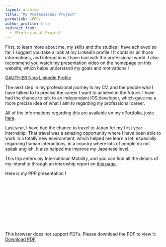 ```yaml
---
layout: archive
title: "My Professional Project"
permalink: /PPP/
author_profile: true
redirect_from:
  - /Professional-Project
---
```


First, to learn more about me, my skills and the studies I have achieved so far, I suggest you take a look at my LinkedIn profile ! 
It contains all those informations, and interactions I have had with the professional world. I also recommend you watch my presentation video on the homepage on this website,
which helps understand my goals and motivations !

[GAUTHIER Nino LinkedIn Profile](https://www.linkedin.com/in/ninogauthier/)

The next step in my professional journey is my CV, and the people who I have talked to to precise the career I want to achieve in the future. 
I have had the chance to talk to an independant IOS developer, which gave me a more precise idea of what I aim to regarding my professional career. 

All of the informations regarding this are available on my ePortfolio, juste [here](https://nin7o.github.io/career-development).

Last year, I have had the chance to travel to Japan for my first year internship. That travel was a amazing opportunity where I have been 
able to work in a totally new environment, which helped me learn a lot, especially regarding human interactions, in a country where lots of people
do not speak english. It also helped me improve my Japanese level.

This trip enters my International Mobility, and you can find all the details of my intership through an internship report on [this page](https://nin7o.github.io/international-mobility).

Here is my PPP presentation ! 

<object data="https://nin7o.github.io/PPP.pdf" type="application/pdf" width="1920px" height="1080px">
    <embed src="https://nin7o.github.io/PPP.pdf">
        <p>This browser does not support PDFs. Please download the PDF to view it: <a href="https://nin7o.github.io/PPP.pdf">Download PDF</a>.</p>
    </embed>
</object>
